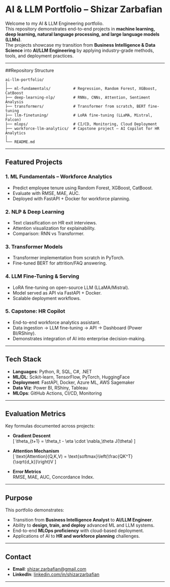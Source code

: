 # AI & LLM Portfolio – Shizar Zarbafian

Welcome to my AI & LLM Engineering portfolio.  
This repository demonstrates end-to-end projects in **machine learning, deep learning, natural language processing, and large language models (LLMs)**.  
The projects showcase my transition from **Business Intelligence & Data Science** into **AI/LLM Engineering** by applying industry-grade methods, tools, and deployment practices.

---

##Repository Structure
```
ai-llm-portfolio/
│
├── ml-fundamentals/          # Regression, Random Forest, XGBoost, CatBoost
├── deep-learning-nlp/        # RNNs, CNNs, Attention, Sentiment Analysis
├── transformers/             # Transformer from scratch, BERT fine-tuning
├── llm-finetuning/           # LoRA fine-tuning (LLaMA, Mistral, Falcon)
├── mlops/                    # CI/CD, Monitoring, Cloud Deployment
├── workforce-llm-analytics/  # Capstone project – AI Copilot for HR Analytics
│
└── README.md
```



---

## Featured Projects

### 1. **ML Fundamentals – Workforce Analytics**
- Predict employee tenure using Random Forest, XGBoost, CatBoost.
- Evaluate with RMSE, MAE, AUC.
- Deployed with FastAPI + Docker for workforce planning.

### 2. **NLP & Deep Learning**
- Text classification on HR exit interviews.
- Attention visualization for explainability.
- Comparison: RNN vs Transformer.

### 3. **Transformer Models**
- Transformer implementation from scratch in PyTorch.
- Fine-tuned BERT for attrition/FAQ answering.

### 4. **LLM Fine-Tuning & Serving**
- LoRA fine-tuning on open-source LLM (LLaMA/Mistral).
- Model served as API via FastAPI + Docker.
- Scalable deployment workflows.

### 5. **Capstone: HR Copilot**
- End-to-end workforce analytics assistant.
- Data ingestion → LLM fine-tuning → API → Dashboard (Power BI/RShiny).
- Demonstrates integration of AI into enterprise decision-making.

---

## Tech Stack

- **Languages**: Python, R, SQL, C#, .NET  
- **ML/DL**: Scikit-learn, TensorFlow, PyTorch, HuggingFace  
- **Deployment**: FastAPI, Docker, Azure ML, AWS Sagemaker  
- **Data Viz**: Power BI, RShiny, Tableau  
- **MLOps**: GitHub Actions, CI/CD, Monitoring  

---

## Evaluation Metrics

Key formulas documented across projects:

- **Gradient Descent**  
\[
\theta_{t+1} = \theta_t - \eta \cdot \nabla_\theta J(\theta)
\]

- **Attention Mechanism**  
\[
\text{Attention}(Q,K,V) = \text{softmax}\left(\frac{QK^T}{\sqrt{d_k}}\right)V
\]

- **Error Metrics**  
RMSE, MAE, AUC, Concordance Index.

---

## Purpose

This portfolio demonstrates:
- Transition from **Business Intelligence Analyst** to **AI/LLM Engineer**.  
- Ability to **design, train, and deploy** advanced ML and LLM systems.  
- End-to-end **MLOps proficiency** with cloud-based deployment.  
- Applications of AI to **HR and workforce planning** challenges.

---

## Contact

- **Email**: shizar.zarbafian@gmail.com  
- **LinkedIn**: [linkedin.com/in/shizarzarbafian](https://www.linkedin.com/in/shizarzarbafian)  

---
